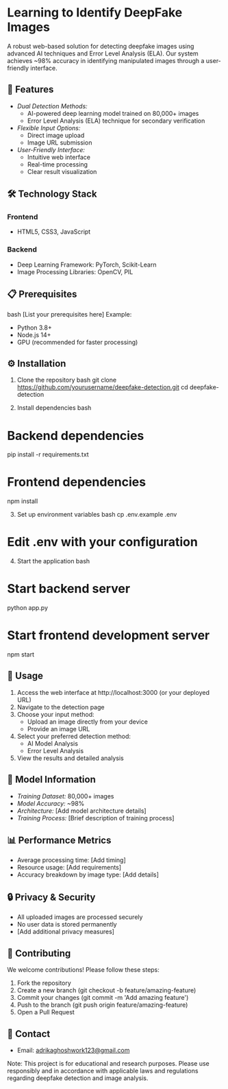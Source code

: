 # Learning to Identify DeepFake Images

A robust web-based solution for detecting deepfake images using advanced AI techniques and Error Level Analysis (ELA). Our system achieves ~98% accuracy in identifying manipulated images through a user-friendly interface.

## 🌟 Features

- *Dual Detection Methods:*
  - AI-powered deep learning model trained on 80,000+ images
  - Error Level Analysis (ELA) technique for secondary verification
- *Flexible Input Options:*
  - Direct image upload
  - Image URL submission
- *User-Friendly Interface:*
  - Intuitive web interface
  - Real-time processing
  - Clear result visualization

## 🛠 Technology Stack

### Frontend
- HTML5, CSS3, JavaScript

### Backend
- Deep Learning Framework: PyTorch, Scikit-Learn
- Image Processing Libraries: OpenCV, PIL

## 📋 Prerequisites

bash
[List your prerequisites here]
Example:
- Python 3.8+
- Node.js 14+
- GPU (recommended for faster processing)


## ⚙ Installation

1. Clone the repository
bash
git clone https://github.com/yourusername/deepfake-detection.git
cd deepfake-detection


2. Install dependencies
bash
# Backend dependencies
pip install -r requirements.txt

# Frontend dependencies
npm install


3. Set up environment variables
bash
cp .env.example .env
# Edit .env with your configuration


4. Start the application
bash
# Start backend server
python app.py

# Start frontend development server
npm start


## 🚀 Usage

1. Access the web interface at http://localhost:3000 (or your deployed URL)
2. Navigate to the detection page
3. Choose your input method:
   - Upload an image directly from your device
   - Provide an image URL
4. Select your preferred detection method:
   - AI Model Analysis
   - Error Level Analysis
5. View the results and detailed analysis

## 🧪 Model Information

- *Training Dataset:* 80,000+ images
- *Model Accuracy:* ~98%
- *Architecture:* [Add model architecture details]
- *Training Process:* [Brief description of training process]

## 📊 Performance Metrics

- Average processing time: [Add timing]
- Resource usage: [Add requirements]
- Accuracy breakdown by image type: [Add details]

## 🔒 Privacy & Security

- All uploaded images are processed securely
- No user data is stored permanently
- [Add additional privacy measures]

## 🤝 Contributing

We welcome contributions! Please follow these steps:

1. Fork the repository
2. Create a new branch (git checkout -b feature/amazing-feature)
3. Commit your changes (git commit -m 'Add amazing feature')
4. Push to the branch (git push origin feature/amazing-feature)
5. Open a Pull Request

## 👥 Contact

- Email: adrikaghoshwork123@gmail.com


Note: This project is for educational and research purposes. Please use responsibly and in accordance with applicable laws and regulations regarding deepfake detection and image analysis.
